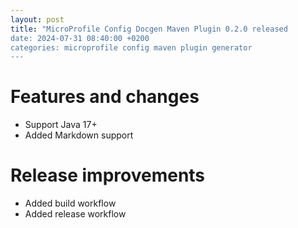 ```yaml
---
layout: post
title: "MicroProfile Config Docgen Maven Plugin 0.2.0 released
date: 2024-07-31 08:40:00 +0200
categories: microprofile config maven plugin generator
---
```

# Features and changes

* Support Java 17+
* Added Markdown support

# Release improvements

* Added build workflow
* Added release workflow
